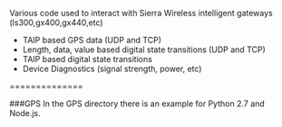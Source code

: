 Various code used to interact with Sierra Wireless intelligent gateways (ls300,gx400,gx440,etc)

*  TAIP based GPS data (UDP and TCP)
*  Length, data, value based digital state transitions (UDP and TCP)
*  TAIP based digital state transitions
*  Device Diagnostics (signal strength, power, etc)

==============


###GPS
In the GPS directory there is an example for Python 2.7 and Node.js.
